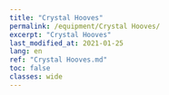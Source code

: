 ```yaml
---
title: "Crystal Hooves"
permalink: /equipment/Crystal Hooves/
excerpt: "Crystal Hooves"
last_modified_at: 2021-01-25
lang: en
ref: "Crystal Hooves.md"
toc: false
classes: wide
---
```



